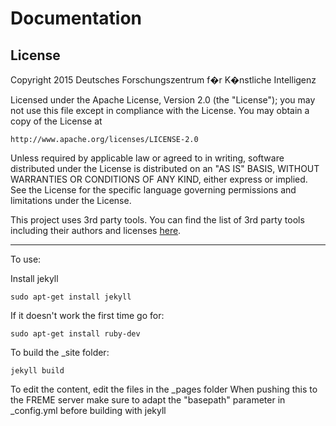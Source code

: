 # Documentation

## License

Copyright 2015 Deutsches Forschungszentrum f�r K�nstliche Intelligenz

Licensed under the Apache License, Version 2.0 (the "License");
you may not use this file except in compliance with the License.
You may obtain a copy of the License at

    http://www.apache.org/licenses/LICENSE-2.0

Unless required by applicable law or agreed to in writing, software
distributed under the License is distributed on an "AS IS" BASIS,
WITHOUT WARRANTIES OR CONDITIONS OF ANY KIND, either express or implied.
See the License for the specific language governing permissions and
limitations under the License.

This project uses 3rd party tools. You can find the list of 3rd party tools including their authors and licenses [here](3RD-PARTY-LICENCES).

----------------------------------------------------------------------------



To use:

Install jekyll
``` 
sudo apt-get install jekyll 
```

If it doesn't work the first time go for:
```
sudo apt-get install ruby-dev
```

To build the _site folder:
```
jekyll build
```

To edit the content, edit the files in the _pages folder
When pushing this to the FREME server make sure to adapt the "basepath" parameter in _config.yml before building with jekyll
